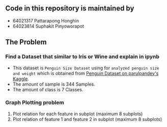 ## Code in this repository is maintained by
- 64021317 Pattarapong Honghin
- 64023814 Suphakit Pinyoworapot

## The Problem
### Find a Dataset that similar to Iris or Wine and explain in ipynb
  - This dataset is `Penguin Size Dataset` using for `analyzed penguin size and weight` which is obtained from [Penguin Dataset on parulpandey's Kaggle](https://www.kaggle.com/code/parulpandey/penguin-dataset-the-new-iris/input?select=penguins_size.csv).
  - The amount of sample is 344 Samples.
  - The amount of class is 7 Classes.

### Graph Plotting problem
  1. Plot relation for each feature in subplot (maximum 8 subplots)
  2. Plot relation of feature 1 and feature 2 in subplot (maximum 8 subplots)